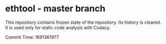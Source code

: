 # ethtool - master branch

This repository contains frozen state of the repository.
Its history is cleared. It is used only for static code
analysis with Codacy.

Commit Time: 1691361977